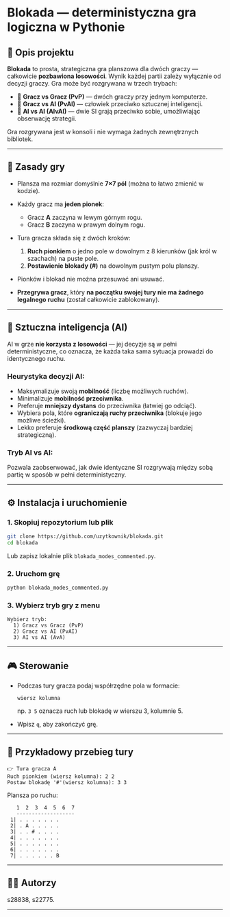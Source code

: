 #  Blokada — deterministyczna gra logiczna w Pythonie

## 📘 Opis projektu

**Blokada** to prosta, strategiczna gra planszowa dla dwóch graczy — całkowicie **pozbawiona losowości**. Wynik każdej partii zależy wyłącznie od decyzji graczy. Gra może być rozgrywana w trzech trybach:

* 👥 **Gracz vs Gracz (PvP)** — dwóch graczy przy jednym komputerze.
* 🧠 **Gracz vs AI (PvAI)** — człowiek przeciwko sztucznej inteligencji.
* 🤖 **AI vs AI (AIvAI)** — dwie SI grają przeciwko sobie, umożliwiając obserwację strategii.

Gra rozgrywana jest w konsoli i nie wymaga żadnych zewnętrznych bibliotek.

---

## 🎯 Zasady gry

* Plansza ma rozmiar domyślnie **7×7 pól** (można to łatwo zmienić w kodzie).
* Każdy gracz ma **jeden pionek**:

  * Gracz **A** zaczyna w lewym górnym rogu.
  * Gracz **B** zaczyna w prawym dolnym rogu.
* Tura gracza składa się z dwóch kroków:

  1. **Ruch pionkiem** o jedno pole w dowolnym z 8 kierunków (jak król w szachach) na puste pole.
  2. **Postawienie blokady (#)** na dowolnym pustym polu planszy.
* Pionków i blokad nie można przesuwać ani usuwać.
* **Przegrywa gracz**, który **na początku swojej tury nie ma żadnego legalnego ruchu** (został całkowicie zablokowany).

---

## 🧠 Sztuczna inteligencja (AI)

AI w grze **nie korzysta z losowości** — jej decyzje są w pełni deterministyczne, co oznacza, że każda taka sama sytuacja prowadzi do identycznego ruchu.

### Heurystyka decyzji AI:

* Maksymalizuje swoją **mobilność** (liczbę możliwych ruchów).
* Minimalizuje **mobilność przeciwnika**.
* Preferuje **mniejszy dystans** do przeciwnika (łatwiej go odciąć).
* Wybiera pola, które **ograniczają ruchy przeciwnika** (blokuje jego możliwe ścieżki).
* Lekko preferuje **środkową część planszy** (zazwyczaj bardziej strategiczną).

### Tryb AI vs AI:

Pozwala zaobserwować, jak dwie identyczne SI rozgrywają między sobą partię w sposób w pełni deterministyczny.

---

## ⚙️ Instalacja i uruchomienie

### 1. Skopiuj repozytorium lub plik

```bash
git clone https://github.com/uzytkownik/blokada.git
cd blokada
```

Lub zapisz lokalnie plik `blokada_modes_commented.py`.

### 2. Uruchom grę

```bash
python blokada_modes_commented.py
```

### 3. Wybierz tryb gry z menu

```
Wybierz tryb:
  1) Gracz vs Gracz (PvP)
  2) Gracz vs AI (PvAI)
  3) AI vs AI (AvA)
```

---

## 🎮 Sterowanie

* Podczas tury gracza podaj współrzędne pola w formacie:

  ```
  wiersz kolumna
  ```

  np. `3 5` oznacza ruch lub blokadę w wierszu 3, kolumnie 5.
* Wpisz `q`, aby zakończyć grę.

---

## 🧩 Przykładowy przebieg tury

```
👉 Tura gracza A
Ruch pionkiem (wiersz kolumna): 2 2
Postaw blokadę '#'(wiersz kolumna): 3 3
```

Plansza po ruchu:

```
   1  2  3  4  5  6  7
   -------------------
 1| . . . . . . .
 2| . A . . . . .
 3| . . # . . . .
 4| . . . . . . .
 5| . . . . . . .
 6| . . . . . . .
 7| . . . . . . B
```

---

## 👨‍💻 Autorzy

s28838, s22775.

---
